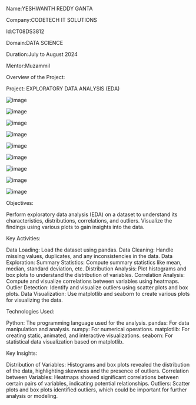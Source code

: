 Name:YESHWANTH REDDY GANTA

Company:CODETECH IT SOLUTIONS

Id:CT08DS3812

Domain:DATA SCIENCE

Duration:July to August 2024

Mentor:Muzammil

Overview of the Project:

Project: EXPLORATORY DATA ANALYSIS (EDA)


![image](https://github.com/user-attachments/assets/fdab0d9c-1b5c-4c33-a44e-8fb3f4de02e4)

![image](https://github.com/user-attachments/assets/39155164-fc68-400c-86c2-c7725fb7dbd5)

![image](https://github.com/user-attachments/assets/08ec165d-ddd4-42ff-be98-f5c08dc5702e)

![image](https://github.com/user-attachments/assets/3a225230-c91d-4f92-848e-83ee1dc10e55)

![image](https://github.com/user-attachments/assets/a79f7aad-327c-4f2c-9942-ba8847ec530b)

![image](https://github.com/user-attachments/assets/78f8a097-21f4-42f0-93f0-dc98307f0999)

![image](https://github.com/user-attachments/assets/8bffae04-8c25-4cb5-930f-6913f6da0a86)

![image](https://github.com/user-attachments/assets/b4aba551-bcc7-4ab7-9af3-83bb71592c39)

![image](https://github.com/user-attachments/assets/6c46e262-cb92-4149-9e2a-de17f5acdbd5)

Objectives:

 Perform exploratory data analysis (EDA) on a dataset to understand its characteristics, distributions, correlations, and outliers.
 Visualize the findings using various plots to gain insights into the data.
 

Key Activities:
 
  Data Loading: Load the dataset using pandas.
  Data Cleaning: Handle missing values, duplicates, and any inconsistencies in the data.
  Data Exploration:
  Summary Statistics: Compute summary statistics like mean, median, standard deviation, etc.
  Distribution Analysis: Plot histograms and box plots to understand the distribution of variables.
  Correlation Analysis: Compute and visualize correlations between variables using heatmaps.
  Outlier Detection: Identify and visualize outliers using scatter plots and box plots.
  Data Visualization: Use matplotlib and seaborn to create various plots for visualizing the data.
  
Technologies Used:

  Python: The programming language used for the analysis.
  pandas: For data manipulation and analysis.
  numpy: For numerical operations.
  matplotlib: For creating static, animated, and interactive visualizations.
  seaborn: For statistical data visualization based on matplotlib.
  
Key Insights:

  Distribution of Variables: Histograms and box plots revealed the distribution of the data, highlighting skewness and the presence of outliers.
  Correlation between Variables: Heatmaps showed significant correlations between certain pairs of variables, indicating potential relationships.
  Outliers: Scatter plots and box plots identified outliers, which could be important for further analysis or modeling.
